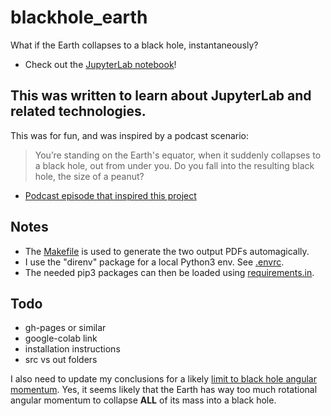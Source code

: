 # blackhole_earth
 What if the Earth collapses to a black hole, instantaneously?

- Check out the [JupyterLab notebook](https://github.com/geipel/blackhole_earth/blob/main/blackhole_earth.ipynb)!

## This was written to learn about JupyterLab and related technologies.
This was for fun, and was inspired by a podcast scenario:
> You’re standing on the Earth's equator, when it suddenly collapses to a black hole, out from under you.
> Do you fall into the resulting black hole, the size of a peanut?

- [Podcast episode that inspired this project](https://www.iheart.com/podcast/105-daniel-and-jorge-explain-t-29862087/episode/listener-questions-black-holes-dark-entropy-81508784/)

## Notes
- The [Makefile](https://github.com/geipel/blackhole_earth/blob/main/Makefile) is used to generate the two output PDFs automagically.
- I use the "direnv" package for a local Python3 env. See [.envrc](https://github.com/geipel/blackhole_earth/blob/main/.envrc).
- The needed pip3 packages can then be loaded using [requirements.in](https://github.com/geipel/blackhole_earth/blob/main/requirements.in).

## Todo
- gh-pages or similar
- google-colab link
- installation instructions
- src vs out folders

I also need to update my conclusions for a likely [limit to black hole angular momentum](https://en.wikipedia.org/wiki/Black_hole#Physical_properties).
Yes, it seems likely that the Earth has way too much rotational angular momentum to collapse **ALL** of its mass into a black hole.
